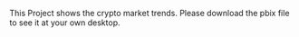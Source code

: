 This Project shows the crypto market trends. Please download the pbix file to see it at your own desktop.

